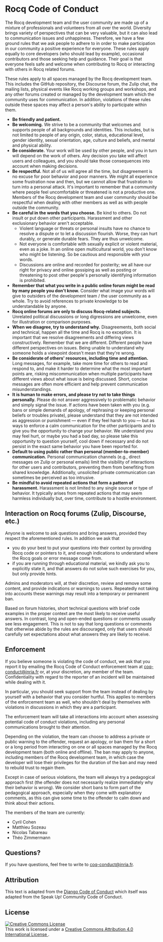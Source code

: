 # Rocq Code of Conduct #

The Rocq development team and the user community are made up of a mixture of
professionals and volunteers from all over the world.
Diversity brings variety of perspectives that can be very valuable, but it can
also lead to communication issues and unhappiness. Therefore, we have a few
ground rules that we ask people to adhere to in order to make
participation in our community a positive experience for
everyone.
These rules apply equally to core developers (who should lead by example),
occasional contributors and those seeking help and guidance.
Their goal is that everyone feels safe and welcome when contributing to Rocq or
interacting with others in Rocq related forums.

These rules apply to all spaces managed by the Rocq development team.
This includes the GitHub repository, the Discourse forum, the Zulip chat, the mailing lists,
physical events like Rocq working groups and workshops, and any other forums
created or managed by the development team which the community uses for
communication. In addition, violations of these rules outside these spaces may
affect a person's ability to participate within them.

- **Be friendly and patient.**
- **Be welcoming.**
  We strive to be a community that welcomes and supports people of all
  backgrounds and identities. This includes, but is not limited to people of
  any origin, color, status, educational level, gender identity, sexual
  orientation, age, culture and beliefs, and mental and physical ability.
- **Be considerate.**
  Your work will be used by other people, and you in turn will depend on the
  work of others. Any decision you take will affect users and colleagues, and
  you should take those consequences into account when making decisions.
- **Be respectful.**
  Not all of us will agree all the time, but disagreement is no excuse for poor
  behavior and poor manners. We might all experience some frustration now and
  then, but we cannot allow that frustration to turn into a personal attack.
  It's important to remember that a community where people feel uncomfortable
  or threatened is not a productive one. Members of the Rocq development team
  and user community should be respectful when dealing with other members as
  well as with people outside the community.
- **Be careful in the words that you choose.**
  Be kind to others. Do not insult or put down other participants. Harassment
  and other exclusionary behavior aren't acceptable.
  * Violent language or threats or personal insults have no chance to
    resolve a dispute or to let a discussion flourish. Worse, they can
    hurt durably, or generate durable fears. They are thus unwelcome.
  * Not everyone is comfortable with sexually explicit or violent
    material, even as a joke. In an online open multicultural world, you
    don't know who might be listening. So be cautious and responsible
    with your words.
  * Discussions are online and recorded for posterity; we all have our
    right for privacy and online gossiping as well as posting or threatening to
    post other people's personally identifying information is prohibited.
- **Remember that what you write in a public online forum might be read by
  many people you don't know.**
  Consider what image your words will give to outsiders of the development
  team / the user community as a whole. Try to avoid references to private
  knowledge to be understandable by anyone.
- **Rocq online forums are only to discuss Rocq-related subjects.**
  Unrelated political discussions or long digressions are unwelcome,
  even for illustration or comparison purposes.
- **When we disagree, try to understand why.**
  Disagreements, both social and technical, happen all the time and Rocq is no
  exception. It is important that we resolve disagreements and differing views
  constructively. Remember that we are different. Different people
  have different perspectives on issues. Being unable to understand why someone
  holds a viewpoint doesn't mean that they're wrong.
- **Be considerate of others' resources, including time and attention.**
  Long messages, for example, take more time for others to read and respond to, and
  make it harder to determine what the most important points are,
  risking miscommunication when multiple participants have different
  views about what issue is being discussed. Short, concise messages are often more
  efficient and help prevent communication misunderstandings.
- **It is human to make errors, and please try not to take things personally.**
  Please do not answer aggressively to problematic behavior and simply
  signal the issue. If actions have been taken with you (e.g. bans or simple
  demands of apology, of rephrasing or keeping personal beliefs or troubles
  private), please understand that they are not intended as aggression or
  punishment ― even if they feel harsh to you ― but as ways to enforce a
  calm communication for the other participants and to give you the opportunity
  to change your behavior. We understand you may feel hurt, or maybe you had a
  bad day, so please take this opportunity to question yourself, cool down if
  necessary and do not persist in the exact same behavior you have been
  reported for.
- **Default to using public rather than personal (member-to-member) communication.**
  Personal communication channels (e.g., direct messages on Zulip or
  personal emails) limit the visibility of interactions for other users and
  contributors, preventing them from benefiting from shared
  knowledge. Additionally, unsolicited private communication can
  sometimes be perceived as too intrusive.
- **Be mindful to avoid repeated actions that form a pattern of harassment.**
  Harassment is not limited to any single source or type of
  behavior. It typically arises from repeated actions that may seem
  harmless individually but, over time, contribute to a hostile
  environment.

## Interaction on Rocq forums (Zulip, Discourse, etc.) ##

Anyone is welcome to ask questions and bring answers, provided they
respect the aforementioned rules. In addition we ask that
- you do your best to put your questions into their context by
  providing Rocq code or pointers to it, and enough indications to
  understand where the Rocq goals or error message come from.
- if you are running through educational material, we kindly ask you
  to explicitly state it, and that answers do not solve such exercises
  for you, but only provide hints.

Admins and moderators will, at their discretion, review and remove
some content, and provide indications or warnings to users. Repeatedly
not taking into accounts these warnings may result into a temporary or
permanent ban.

Based on forum histories, short technical questions with brief code examples
in the proper context are the most likely to receive useful answers. In
contrast, long and open-ended questions or comments usually see less engagement.
This is not to say that long questions or comments that otherwise abide by the
rules are discouraged, only that users should carefully set expectations about
what answers they are likely to receive.

## Enforcement ##

If you believe someone is violating the code of conduct, we ask that you report
it by emailing the Rocq Code of Conduct enforcement team at
<coq-conduct@inria.fr> or, at your discretion, any member of the team.
Confidentiality with regard to the reporter of an
incident will be maintained while dealing with it.

In particular, you should seek support from the team instead of dealing by
yourself with a behavior that you consider hurtful. This applies to members of
the enforcement team as well, who shouldn't deal by themselves with violations
in discussions in which they are a participant.

The enforcement team will take all interactions into account when
assessing potential code of conduct violations, including any personal
communications brought to their attention.

Depending on the violation, the team can choose to address a private or public
warning to the offender, request an apology, or ban them for a short or a long
period from interacting on one or all spaces managed by the Rocq
development team (both online and offline).
The ban may apply to anyone, including members of the Rocq development
team, in which case the developer will lose their privileges for the
duration of the ban and may need to rebuild trust to regain them.

Except in case of serious violations, the team will always try a pedagogical
approach first (the offender does not necessarily realize immediately why their
behavior is wrong). We consider short bans to form part of the pedagogical
approach, especially when they come with explanatory comments, as this can give
some time to the offender to calm down and think about their actions.

The members of the team are currently:

- Cyril Cohen
- Matthieu Sozeau
- Nicolas Tabareau
- Théo Zimmermann

## Questions? ##

If you have questions, feel free to write to <coq-conduct@inria.fr>.

## Attribution ##

This text is adapted from the [Django Code of Conduct][django-code-of-conduct]
which itself was adapted from the Speak Up! Community Code of Conduct.

## License ##

<a rel="license" href="http://creativecommons.org/licenses/by/4.0/">
<img alt="Creative Commons License" style="border-width:0" src="https://i.creativecommons.org/l/by/4.0/88x31.png">
</a><br>
This work is licensed under a
<a rel="license" href="http://creativecommons.org/licenses/by/4.0/">
Creative Commons Attribution 4.0 International License
</a>.

[django-code-of-conduct]: https://web.archive.org/web/20180714161115/https://www.djangoproject.com/conduct/
